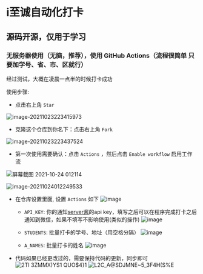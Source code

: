 # i至诚自动化打卡

## 源码开源，仅用于学习

### 无服务器使用（无脑，推荐），使用 GitHub Actions（流程很简单 只要加学号、省、市、区就行）

经过测试，大概在凌晨一点半的时候打卡成功

使用步骤:

- 点击右上角 `Star` 

 ![image-20211023223415973](https://img2020.cnblogs.com/blog/1535189/202110/1535189-20211024011444420-1054435861.png)

- 克隆这个仓库到你名下：点击右上角 `Fork` 

 ![image-20211023223437524](https://img2020.cnblogs.com/blog/1535189/202110/1535189-20211024011444220-574369804.png)

- 第一次使用需要确认：点击 `Actions` ，然后点击 `Enable workflow` 启用工作流

![屏幕截图 2021-10-24 012114](https://img2020.cnblogs.com/blog/1535189/202110/1535189-20211024012336869-1205037702.png)

![image-20211024012249533](https://img2020.cnblogs.com/blog/1535189/202110/1535189-20211024012336425-986933813.png)

- 在仓库设置里面, 设置 `Actions` 如下
  ![image](https://user-images.githubusercontent.com/97134659/185920098-8e62db39-11d0-4404-92ce-f36177b70e9f.png)



  - `API_KEY`: 你的通知[server酱](http://sc.ftqq.com/3.version)的api key，填写之后可以在程序完成打卡之后通知到微信，如果不填写不影响使用(类似的操作)
    ![image](https://user-images.githubusercontent.com/97134659/160978550-d8dd63e0-5faa-4cb5-b623-8deb6a927f4e.png)

 

  -  `STUDENTS`: 批量打卡的学号、地址（用空格分隔）
    ![image](https://user-images.githubusercontent.com/97134659/185920366-a01401a9-df28-46a5-a7a3-15490a54d0b8.png)


   -  `A_NAMES`: 批量打卡的姓名
   ![image](https://user-images.githubusercontent.com/97134659/185920450-98c06de6-4ffb-45df-bc0a-527102738e42.png)


  

- 代码如果已经更改过的，需要保持代码的更新，同步即可
  ![2TI 3ZMMX)YS1 Q`U`O$4}1](https://user-images.githubusercontent.com/97134659/160979763-5446ebf1-7ce7-4021-9b22-4c127df83f05.png)
  ![L2C_A@SDJMNE~5_3F4H(S%E](https://user-images.githubusercontent.com/97134659/160979805-b186f81f-b526-4622-8256-f8585f8938d9.png)


